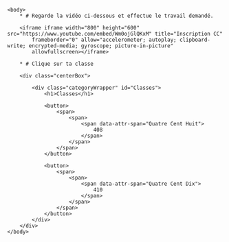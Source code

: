 <html>
    <head>
        <title>NSI</title>
        <meta charset="utf-8">
        <link rel="stylesheet" href="style.css">
    </head>

    <body>
        * # Regarde la vidéo ci-dessous et effectue le travail demandé.

        <iframe iframe width="800" height="600" src="https://www.youtube.com/embed/Wm0ojGlQKxM" title="Inscription CC"
            frameborder="0" allow="accelerometer; autoplay; clipboard-write; encrypted-media; gyroscope; picture-in-picture"
            allowfullscreen></iframe>

        * # Clique sur ta classe  

        <div class="centerBox">

            <div class="categoryWrapper" id="Classes">
                <h1>Classes</h1>

                <button>
                    <span>
                        <span>
                            <span data-attr-span="Quatre Cent Huit">
                                408
                            </span>
                        </span>
                    </span>
                </button>

                <button>
                    <span>
                        <span>
                            <span data-attr-span="Quatre Cent Dix">
                                410
                            </span>
                        </span>
                    </span>
                </button>
            </div>
        </div>
    </body>

</html>
